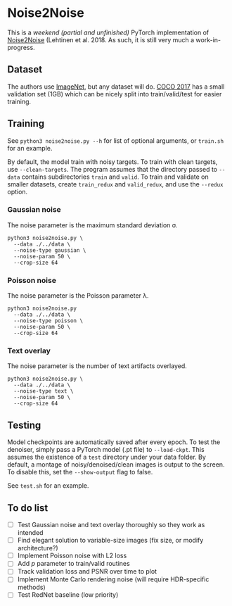 # Noise2Noise
This is a *weekend (partial and unfinished)* PyTorch implementation of [Noise2Noise](https://arxiv.org/abs/1803.04189) (Lehtinen et al. 2018. As such, it is still very much a work-in-progress.

## Dataset

The authors use [ImageNet](http://image-net.org/download), but any dataset will do. [COCO 2017](http://cocodataset.org/#download) has a small validation set (1GB) which can be nicely split into train/valid/test for easier training.

## Training

See `python3 noise2noise.py --h` for list of optional arguments, or `train.sh` for an example.

By default, the model train with noisy targets. To train with clean targets, use `--clean-targets`. The program assumes that the directory passed to `--data` contains subdirectories `train` and `valid`. To train and validate on smaller datasets, create `train_redux` and `valid_redux`, and use the `--redux` option. 

### Gaussian noise
The noise parameter is the maximum standard deviation σ.
```
python3 noise2noise.py \
  --data ./../data \
  --noise-type gaussian \
  --noise-param 50 \
  --crop-size 64
```

### Poisson noise
The noise parameter is the Poisson parameter λ.
```
python3 noise2noise.py 
  --data ./../data \
  --noise-type poisson \
  --noise-param 50 \
  --crop-size 64
```

### Text overlay
The noise parameter is the number of text artifacts overlayed.
```
python3 noise2noise.py \
  --data ./../data \
  --noise-type text \
  --noise-param 50 \
  --crop-size 64
```

## Testing

Model checkpoints are automatically saved after every epoch. To test the denoiser, simply pass a PyTorch model (.pt file) to `--load-ckpt`. This assumes the existence of a `test` directory under your data folder. By default, a montage of noisy/denoised/clean images is output to the screen. To disable this, set the `--show-output` flag to false.

See `test.sh` for an example.

## To do list
- [ ] Test Gaussian noise and text overlay thoroughly so they work as intended
- [ ] Find elegant solution to variable-size images (fix size, or modify architecture?)
- [ ] Implement Poisson noise with L2 loss
- [ ] Add *p* parameter to train/valid routines
- [ ] Track validation loss and PSNR over time to plot
- [ ] Implement Monte Carlo rendering noise (will require HDR-specific methods)
- [ ] Test RedNet baseline (low priority)
